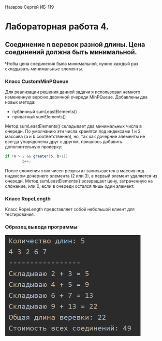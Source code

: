 Назаров Сергей ИБ-119
# Лабораторная работа 4.
## Соединение n веревок разной длины. Цена соединений должна быть минимальной.
Чтобы цена соединения была минимальной, нужно каждый раз складывать минимальные элементы.
### Класс CustomMinPQueue
Для реализации решения данной задачи я использовал немного измененную версию двоичной очереди MinPQueue.
Добавлены два новых метода:
 * публичный sumLeastElements()
 * приватный sumElements()

Метод sumLeastElements() складывает два минимальных числа в очереди. По умолчанию эти числа хранятся под индексами 1 и 2 массива (a и b соответственно), но, так как дочерние элементы не всегда упорядочены друг с другом, пришлось добавить дополнительную проверку:
```java
if (n > 2 && greater(b, b+1))
        b++;
```
После сложения этих чисел результат записывается в массив под индексом дочернего элемента (2 или 3), а первый элемент удаляется из очереди.
Метод sumLeastElements() возвращает цену, затраченную на сложение, или 0, если в очереди остался лишь один элемент.

### Класс RopeLength
Класс RopeLength представляет собой небольшой клиент для тестирования.

### Образец вывода программы
![Example](example.png)
